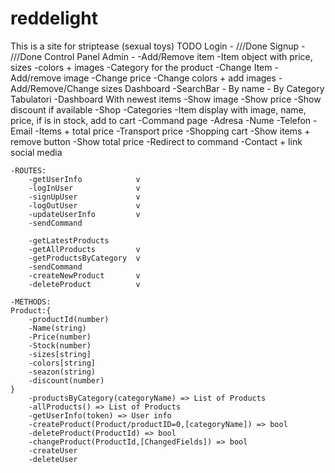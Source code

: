 # reddelight
This is a site for striptease (sexual toys)
TODO
Login -
	///Done
Signup - 
	///Done
Control Panel Admin - 
	-Add/Remove item
		-Item object with price, sizes
			-colors + images
		-Category for the product
	-Change Item
		-Add/remove image
		-Change price
		-Change colors + add images
		-Add/Remove/Change sizes
Dashboard 
	-SearchBar - By name - By Category
		Tabulatori
	-Dashboard With newest items
		-Show image
		-Show price
		-Show discount if available
	-Shop 
		-Categories 
		-Item display with image, name, price, if is in stock, add to cart
	-Command page
		-Adresa
		-Nume
		-Telefon
		-Email
		-Items + total price
		-Transport price
	-Shopping cart
		-Show items + remove button
		-Show total price
		-Redirect to command
	-Contact + link social media

	-ROUTES:
		-getUserInfo			v
		-logInUser				v
		-signUpUser				v
		-logOutUser				v
		-updateUserInfo			v
		-sendCommand

		-getLatestProducts
		-getAllProducts			v
		-getProductsByCategory	v
		-sendCommand
		-createNewProduct		v
		-deleteProduct			v
	
	-METHODS:
	Product:{
		-productId(number)
		-Name(string)
		-Price(number)
		-Stock(number)
		-sizes[string]
		-colors[string]
		-seazon(string)
		-discount(number)
	}
		-productsByCategory(categoryName) => List of Products
		-allProducts() => List of Products
		-getUserInfo(token) => User info
		-createProduct(Product/productID=0,[categoryName]) => bool
		-deleteProduct(ProductId) => bool
		-changeProduct(ProductId,[ChangedFields]) => bool
		-createUser
		-deleteUser